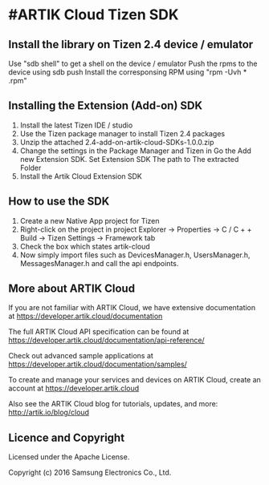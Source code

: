#ARTIK Cloud Tizen SDK
==========================

Install the library on Tizen 2.4 device / emulator
---------------------

Use "sdb shell" to get a shell on the device / emulator
Push the rpms to the device using sdb push
Install the corresponsing RPM using "rpm -Uvh * .rpm"
 

Installing the Extension (Add-on) SDK 
---------------------

1. Install the latest Tizen IDE / studio
2. Use the Tizen package manager to install Tizen 2.4 packages 
3. Unzip the attached 2.4-add-on-artik-cloud-SDKs-1.0.0.zip
4. Change the settings in the Package Manager and Tizen in Go the Add new Extension SDK. Set Extension SDK The path to The extracted Folder
5. Install the Artik Cloud Extension SDK
 
How to use the SDK
---------------------
1. Create a new Native App project for Tizen
2. Right-click on the project in project Explorer -> Properties -> C / C + + Build -> Tizen Settings -> Framework tab 
3. Check the box which states artik-cloud
4. Now simply import files such as DevicesManager.h, UsersManager.h, MessagesManager.h and call the api endpoints.

More about ARTIK Cloud
---------------------

If you are not familiar with ARTIK Cloud, we have extensive documentation at https://developer.artik.cloud/documentation

The full ARTIK Cloud API specification can be found at https://developer.artik.cloud/documentation/api-reference/

Check out advanced sample applications at https://developer.artik.cloud/documentation/samples/

To create and manage your services and devices on ARTIK Cloud, create an account at https://developer.artik.cloud

Also see the ARTIK Cloud blog for tutorials, updates, and more: http://artik.io/blog/cloud

Licence and Copyright
---------------------

Licensed under the Apache License. 

Copyright (c) 2016 Samsung Electronics Co., Ltd.
